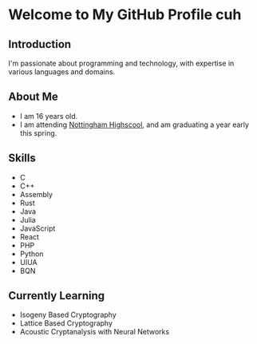 # Welcome to My GitHub Profile cuh

## Introduction
I'm passionate about programming and technology, with expertise in various languages and domains.

## About Me
- I am 16 years old.
- I am attending [Nottingham Highscool](https://www.htsdnj.org/HamiltonNorth.cfm), and am graduating a year early this spring.

## Skills
- C
- C++
- Assembly
- Rust
- Java
- Julia
- JavaScript
- React
- PHP
- Python
- UIUA
- BQN

## Currently Learning
- Isogeny Based Cryptography
- Lattice Based Cryptography
- Acoustic Cryptanalysis with Neural Networks
